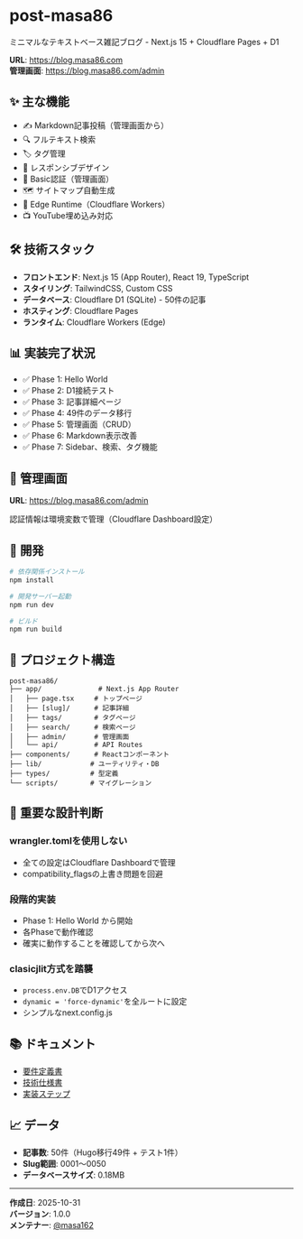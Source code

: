 # post-masa86

ミニマルなテキストベース雑記ブログ - Next.js 15 + Cloudflare Pages + D1

**URL**: https://blog.masa86.com  
**管理画面**: https://blog.masa86.com/admin

## ✨ 主な機能

- ✍️ Markdown記事投稿（管理画面から）
- 🔍 フルテキスト検索
- 🏷️ タグ管理
- 📱 レスポンシブデザイン
- 🔐 Basic認証（管理画面）
- 🗺️ サイトマップ自動生成
- 🚀 Edge Runtime（Cloudflare Workers）
- 📺 YouTube埋め込み対応

## 🛠 技術スタック

- **フロントエンド**: Next.js 15 (App Router), React 19, TypeScript
- **スタイリング**: TailwindCSS, Custom CSS
- **データベース**: Cloudflare D1 (SQLite) - 50件の記事
- **ホスティング**: Cloudflare Pages
- **ランタイム**: Cloudflare Workers (Edge)

## 📊 実装完了状況

- ✅ Phase 1: Hello World
- ✅ Phase 2: D1接続テスト
- ✅ Phase 3: 記事詳細ページ
- ✅ Phase 4: 49件のデータ移行
- ✅ Phase 5: 管理画面（CRUD）
- ✅ Phase 6: Markdown表示改善
- ✅ Phase 7: Sidebar、検索、タグ機能

## 🔑 管理画面

**URL**: https://blog.masa86.com/admin

認証情報は環境変数で管理（Cloudflare Dashboard設定）

## 🚀 開発

```bash
# 依存関係インストール
npm install

# 開発サーバー起動
npm run dev

# ビルド
npm run build
```

## 📁 プロジェクト構造

```
post-masa86/
├── app/              # Next.js App Router
│   ├── page.tsx     # トップページ
│   ├── [slug]/      # 記事詳細
│   ├── tags/        # タグページ
│   ├── search/      # 検索ページ
│   ├── admin/       # 管理画面
│   └── api/         # API Routes
├── components/      # Reactコンポーネント
├── lib/            # ユーティリティ・DB
├── types/          # 型定義
└── scripts/        # マイグレーション
```

## 📝 重要な設計判断

### wrangler.tomlを使用しない
- 全ての設定はCloudflare Dashboardで管理
- compatibility_flagsの上書き問題を回避

### 段階的実装
- Phase 1: Hello World から開始
- 各Phaseで動作確認
- 確実に動作することを確認してから次へ

### clasicjlit方式を踏襲
- `process.env.DB`でD1アクセス
- `dynamic = 'force-dynamic'`を全ルートに設定
- シンプルなnext.config.js

## 📚 ドキュメント

- [要件定義書](./docs/要件定義書.md)
- [技術仕様書](./docs/技術仕様書.md)
- [実装ステップ](./docs/実装ステップ.md)

## 📈 データ

- **記事数**: 50件（Hugo移行49件 + テスト1件）
- **Slug範囲**: 0001～0050
- **データベースサイズ**: 0.18MB

---

**作成日**: 2025-10-31  
**バージョン**: 1.0.0  
**メンテナー**: [@masa162](https://github.com/masa162)

